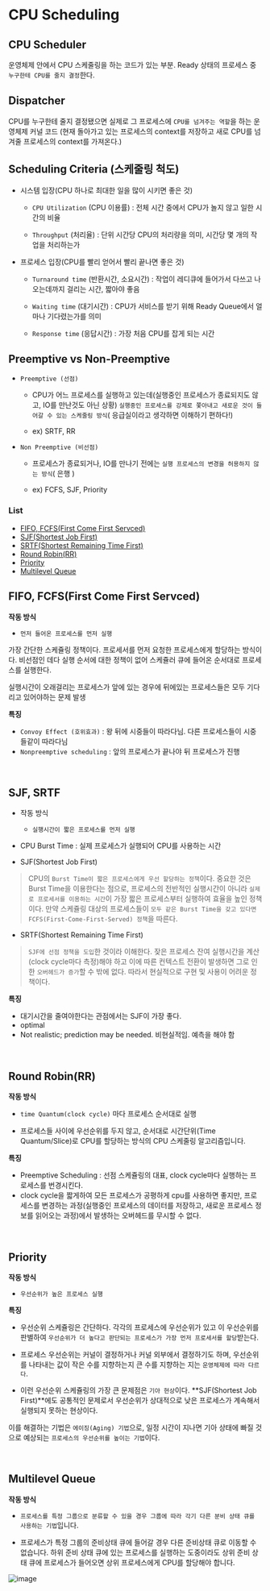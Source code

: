# CPU Scheduling

  
## CPU Scheduler

운영체제 안에서 CPU 스케줄링을 하는 코드가 있는 부분. Ready 상태의 프로세스 중 `누구한테 CPU를 줄지 결정`한다.

## Dispatcher

CPU를 누구한테 줄지 결정됐으면 실제로 그 프로세스에 `CPU를 넘겨주는 역할`을 하는 운영체제 커널 코드
(현재 돌아가고 있는 프로세스의 context를 저장하고 새로 CPU를 넘겨줄 프로세스의 context를 가져온다.)







## Scheduling Criteria (스케줄링 척도)

- 시스템 입장(CPU 하나로 최대한 일을 많이 시키면 좋은 것)

  - `CPU Utilization` (CPU 이용률) : 전체 시간 중에서 CPU가 놀지 않고 일한 시간의 비율

  - `Throughput` (처리율) : 단위 시간당 CPU의 처리량을 의미, 시간당 몇 개의 작업을 처리하는가

- 프로세스 입장(CPU를 빨리 얻어서 빨리 끝나면 좋은 것)

  - `Turnaround time` (반환시간, 소요시간) : 작업이 레디큐에 들어가서 다쓰고 나오는데까지 걸리는 시간, 짧아야 좋음

  - `Waiting time` (대기시간) : CPU가 서비스를 받기 위해 Ready Queue에서 얼마나 기다렸는가를 의미

  - `Response time` (응답시간) : 가장 처음 CPU를 잡게 되는 시간


## Preemptive vs Non-Preemptive


- `Preemptive (선점)`

    - CPU가 어느 프로세스를 실행하고 있는데(실행중인 프로세스가 종료되지도 않고, IO를 만난것도 아닌 상황) `실행중인 프로세스를 강제로 쫓아내고 새로운 것이 들어갈 수 있는 스케줄링 방식`( 응급실이라고 생각하면 이해하기 편하다!)

    - ex) SRTF, RR



- `Non Preemptive (비선점)`

  - 프로세스가 종료되거나, IO를 만나기 전에는 `실행 프로세스의 변경을 허용하지 않는 방식`( 은행 )

  - ex) FCFS, SJF, Priority




### List
  - [FIFO, FCFS(First Come First Servced)](#fifo-fcfsfirst-come-first-servced)
  - [SJF(Shortest Job First)](#sjf-srtf)
  - [SRTF(Shortest Remaining Time First)](#srtfshortest-remaining-time-first)
  - [Round Robin(RR)](#round-robinrr)
  - [Priority](#priority)
  - [Multilevel Queue](#multilevel-queue)


## FIFO, FCFS(First Come First Servced)

**작동 방식**
- `먼저 들어온 프로세스를 먼저 실행`


가장 간단한 스케쥴링 정책이다. 프로세서를 먼저 요청한 프로세스에게 할당하는 방식이다. 비선점인 데다 실행 순서에 대한 정책이 없어 스케쥴러 큐에 들어온 순서대로 프로세스를 실행한다. 

실행시간이 오래걸리는 프로세스가 앞에 있는 경우에 뒤에있는 프로세스들은 모두 기다리고 있어야하는 문제 발생

**특징**
- `Convoy Effect (호위효과)` : 왕 뒤에 시중들이 따라다님. 다른 프로세스들이 시중들같이 따라다님
- `Nonpreemptive scheduling` : 앞의 프로세스가 끝나야 뒤 프로세스가 진행

<br>

## SJF, SRTF

- 작동 방식
  - `실행시간이 짧은 프로세스를 먼저 실행`


- CPU Burst Time : 실제 프로세스가 실행되어 CPU를 사용하는 시간


- SJF(Shortest Job First)
> CPU의 `Burst Time이 짧은 프로세스에게 우선 할당하는 정책`이다. 중요한 것은 Burst Time을 이용한다는 점으로, 프로세스의 전반적인 실행시간이 아니라 `실제로 프로세서를 이용하는 시간`이 가장 짧은 프로세스부터 실행하여 효율을 높인 정책이다. 만약 스케쥴링 대상의 프로세스들이 `모두 같은 Burst Time을 갖고 있다면 FCFS(First-Come-First-Served) 정책`을 따른다.


-  SRTF(Shortest Remaining Time First) 
  > `SJF에 선점 정책을 도입`한 것이라 이해한다.
  > 잦은 프로세스 잔여 실행시간을 계산(clock cycle마다 측정)해야 하고 이에 따른 컨텍스트 전환이 발생하면 그로 인한 `오버헤드가 증가`할 수 밖에 없다. 따라서 현실적으로 구현 및 사용이 어려운 정책이다.


**특징**
  - 대기시간을 줄여야한다는 관점에서는 SJF이 가장 좋다.
  - optimal
  - Not realistic; prediction may be needed. 비현실적임. 예측을 해야 함


<br>

## Round Robin(RR)

**작동 방식**
- `time Quantum(clock cycle)` 마다 프로세스 순서대로 실행

- 프로세스들 사이에 우선순위를 두지 않고, 순서대로 시간단위(Time Quantum/Slice)로 CPU를 할당하는 방식의 CPU 스케줄링 알고리즘입니다.

**특징**
- Preemptive Scheduling : 선점 스케쥴링의 대표, clock cycle마다 실행하는 프로세스를 번경시킨다.
- clock cycle을 짧게하여 모든 프로세스가 공평하게 cpu를 사용하면 좋지만, 프로세스를 변경하는 과정(실행중인 프로세스의 데이터를 저장하고, 새로운 프로세스 정보를 읽어오는 과정)에서 발생하는 오버헤드를 무시할 수 없다.

<br>

## Priority

**작동 방식**
- `우선순위가 높은 프로세스 실행`
  

**특징**
- 우선순위 스케쥴링은 간단하다. 각각의 프로세스에 우선순위가 있고 이 우선순위를 판별하여 `우선순위가 더 높다고 판단되는 프로세스가 가장 먼저 프로세서를 할당`받는다. 

- 프로세스 우선순위는 커널이 결정하거나 커널 외부에서 결정하기도 하며, 우선순위를 나타내는 값이 작은 수를 지향하는지 큰 수를 지향하는 지는 `운영체제에 따라 다르다`.

- 이런 우선순위 스케쥴링의 가장 큰 문제점은 `기아 현상`이다. **SJF(Shortest Job First)**에도 공통적인 문제로서 우선순위가 상대적으로 낮은 프로세스가 계속해서 실행되지 못하는 현상이다.

이를 해결하는 기법은 `에이징(Aging) 기법`으로, 일정 시간이 지나면 기아 상태에 빠질 것으로 예상되는 `프로세스의 우선순위를 높이는 기법`이다.





<br>

## Multilevel Queue

**작동 방식**
- `프로세스를 특정 그룹으로 분류할 수 있을 경우 그룹에 따라 각기 다른 분비 상태 큐를 사용하는 기법`입니다. 
  


- 프로세스가 특정 그룹의 준비상태 큐에 들어갈 경우 다른 준비상태 큐로 이동할 수 없습니다. 하위 준비 상태 큐에 있는 프로세스를 실행하는 도중이라도 상위 준비 상태 큐에 프로세스가 들어오면 상위 프로세스에게 CPU를 할당해야 합니다.

![image](https://user-images.githubusercontent.com/71703518/163163877-20d3f442-f83f-418f-a37a-22d18c9a38d2.png)





